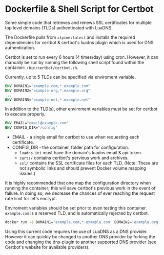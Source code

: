 # Dockerfile & Shell Script for Certbot
Some simple code that retrieves and renews SSL certificates for multiple top level domains (TLDs) authenticated with LuaDNS.

The Dockerfile pulls from `alpine:latest` and installs the required dependencies for certbot & certbot's luadns plugin which is used for DNS authentication. 

Certbot is set to run every 6 hours (4 times/day) using cron. However, it can manually be run by running the following shell script found within the container: `/bin/certbot/certbot.sh`.

Currently, up to 5 TLDs can be specified via enviroment variable.
```dockerfile
ENV DOMAIN1="example.com,*.example.com"
ENV DOMAIN2="example.org,*.example.org"
...
ENV DOMAIN5="example.net,*.example.net"
```

In addition to the TLD(s), other enviroment variables must be set for certbot to execute properly.
```dockerfile
ENV EMAIL="email@example.com"
ENV CONFIG_DIR="/config"
```
 - EMAIL - a single email for certbot to use when requesting each certificate.
 - CONFIG_DIR - the container, folder path for configuration.
   - `luadns.ini` must have the domain's luadns email & api token.
   - `certs/` contains certbot's pervious work and archives.
   - `ssl/` contains the SSL certificate files for each TLD. (Note: These are not symbolic links and should prevent Docker volume mapping issues.)

It is highly recommended that one map the configuration directory when running the container; this will save certbot's previous work in the event of failure. In doing so, we decrease the chances of ever reaching the request rate limit for let's encrypt.

Enviroment variables should be set prior to even testing this container. 
`example.com` is a reserved TLD, and is automatically rejected by certbot.

```bash
docker run -e DOMAIN1='example.com,*.example.com' DOMAIN2='example.org,*.example.org' -e EMAIL='email@example.com' -v /config/:/config/ camcamfresh/certbot
```

Using this current code requires the use of LuaDNS as a DNS provider. However it can quickly be changed to another DNS provider by forking the code and changing the dns-plugin to another supported DNS provider (see Certbot's website for available providers).


